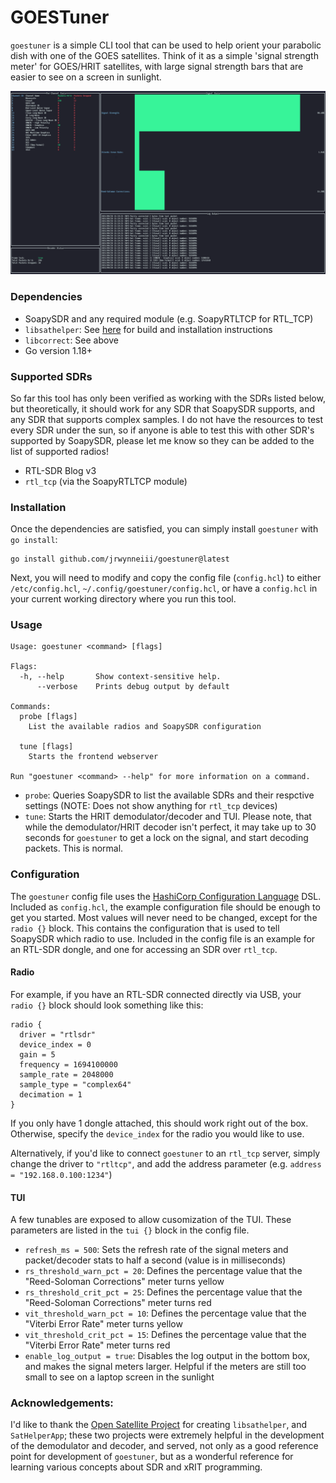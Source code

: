# GOESTuner

`goestuner` is a simple CLI tool that can be used to help orient your parabolic dish with one of the GOES satellites. Think of it as a simple 'signal strength meter' for GOES/HRIT satellites, with large signal strength bars that are easier to see on a screen in sunlight. 

![Screenshot of goestuner running](docs/tui.png)

### Dependencies
* SoapySDR and any required module (e.g. SoapyRTLTCP for RTL_TCP)
* `libsathelper`: See [here](https://github.com/opensatelliteproject/libsathelper/blob/master/README.md) for build and installation instructions
* `libcorrect`: See above
* Go version 1.18+

### Supported SDRs

So far this tool has only been verified as working with the SDRs listed below, but theoretically, it should work for any SDR that SoapySDR supports, and any SDR that supports complex samples. I do not have the resources to test every SDR under the sun, so if anyone is able to test this with other SDR's supported by SoapySDR, please let me know so they can be added to the list of supported radios!

* RTL-SDR Blog v3
* `rtl_tcp` (via the SoapyRTLTCP module)

### Installation

Once the dependencies are satisfied, you can simply install `goestuner` with `go install`:
```
go install github.com/jrwynneiii/goestuner@latest
```

Next, you will need to modify and copy the config file (`config.hcl`) to either `/etc/config.hcl`, `~/.config/goestuner/config.hcl`, or have a `config.hcl` in your current working directory where you run this tool.

### Usage
```
Usage: goestuner <command> [flags]

Flags:
  -h, --help       Show context-sensitive help.
      --verbose    Prints debug output by default

Commands:
  probe [flags]
    List the available radios and SoapySDR configuration

  tune [flags]
    Starts the frontend webserver

Run "goestuner <command> --help" for more information on a command.
```

* `probe`: Queries SoapySDR to list the available SDRs and their respctive settings (NOTE: Does not show anything for `rtl_tcp` devices)
* `tune`: Starts the HRIT demodulator/decoder and TUI. Please note, that while the demodulator/HRIT decoder isn't perfect, it may take up to 30 seconds for `goestuner` to get a lock on the signal, and start decoding packets. This is normal.

### Configuration

The `goestuner` config file uses the [HashiCorp Configuration Language](https://hcl.readthedocs.io/en/latest/language_design.html) DSL. Included as `config.hcl`, the example configuration file should be enough to get you started. Most values will never need to be changed, except for the `radio {}` block. This contains the configuration that is used to tell SoapySDR which radio to use. Included in the config file is an example for an RTL-SDR dongle, and one for accessing an SDR over `rtl_tcp`.

#### Radio
For example, if you have an RTL-SDR connected directly via USB, your `radio {}` block should look something like this:
```
radio {
  driver = "rtlsdr"
  device_index = 0
  gain = 5
  frequency = 1694100000
  sample_rate = 2048000
  sample_type = "complex64"
  decimation = 1
}
```

If you only have 1 dongle attached, this should work right out of the box. Otherwise, specify the `device_index` for the radio you would like to use. 

Alternatively, if you'd like to connect `goestuner` to an `rtl_tcp` server, simply change the driver to `"rtltcp"`, and add the address parameter (e.g. `address = "192.168.0.100:1234"`)

#### TUI
A few tunables are exposed to allow cusomization of the TUI. These parameters are listed in the `tui {}` block in the config file. 
* `refresh_ms = 500`: Sets the refresh rate of the signal meters and packet/decoder stats to half a second (value is in milliseconds)
* `rs_threshold_warn_pct = 20`: Defines the percentage value that the "Reed-Soloman Corrections" meter turns yellow
* `rs_threshold_crit_pct = 25`: Defines the percentage value that the "Reed-Soloman Corrections" meter turns red
* `vit_threshold_warn_pct = 10`: Defines the percentage value that the "Viterbi Error Rate" meter turns yellow
* `vit_threshold_crit_pct = 15`: Defines the percentage value that the "Viterbi Error Rate" meter turns red
* `enable_log_output = true`: Disables the log output in the bottom box, and makes the signal meters larger. Helpful if the meters are still too small to see on a laptop screen in the sunlight

### Acknowledgements:

I'd like to thank the [Open Satellite Project](https://github.com/opensatelliteproject) for creating `libsathelper`, and `SatHelperApp`; these two projects were extremely helpful in the development of the demodulator and decoder, and served, not only as a good reference point for development of `goestuner`, but as a wonderful reference for learning various concepts about SDR and xRIT programming. 
